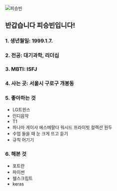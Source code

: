![피승빈](https://scontent-ssn1-1.xx.fbcdn.net/v/t1.18169-9/15940890_1195537977206899_132436679686607184_n.jpg?_nc_cat=100&ccb=1-7&_nc_sid=0327a3&_nc_ohc=X5ccDCSAYC4Q7kNvgFdhvd_&_nc_ht=scontent-ssn1-1.xx&oh=00_AYDmKgsq_dmrHEgasTCmlqysB5YsrOeimpobcNOGngFrpA&oe=66B8305D)
## 반갑습니다 피승빈입니다!
### 1. 생년월일: 1999.1.7.
### 2. 전공: 대기과학, 리더십
### 3. MBTI: ISFJ
### 4. 사는 곳: 서울시 구로구 개봉동
### 5. 좋아하는 것
* LG트윈스
* 인디음악
* T1
* 파나마 게이샤 에스메랄다 워시드 프라이빗 컬렉션 원두
* 수업 들을 때 눈 크게 뜨고 듣기
* 규칙 어기기
### 6. 해본 것
* 포트란
* 파이썬
* 쉘스크립트
* keras